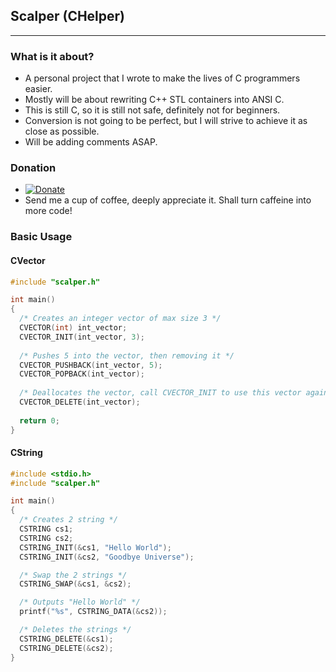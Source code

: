 ## Scalper (CHelper)
--------------------
### What is it about?
- A personal project that I wrote to make the lives of C programmers easier.
- Mostly will be about rewriting C++ STL containers into ANSI C.
- This is still C, so it is still not safe, definitely not for beginners.
- Conversion is not going to be perfect, but I will strive to achieve it as close as possible.
- Will be adding comments ASAP.

### Donation 
- [![Donate](https://img.shields.io/badge/Donate-PayPal-green.svg)](https://www.paypal.com/paypalme2/LamWeiLun/1)
- Send me a cup of coffee, deeply appreciate it. Shall turn caffeine into more code!

### Basic Usage
#### CVector
```C
#include "scalper.h"

int main()
{
  /* Creates an integer vector of max size 3 */
  CVECTOR(int) int_vector;
  CVECTOR_INIT(int_vector, 3);
  
  /* Pushes 5 into the vector, then removing it */
  CVECTOR_PUSHBACK(int_vector, 5);
  CVECTOR_POPBACK(int_vector);
  
  /* Deallocates the vector, call CVECTOR_INIT to use this vector again */
  CVECTOR_DELETE(int_vector);
  
  return 0;
}
```

#### CString
```C
#include <stdio.h>
#include "scalper.h"

int main()
{
  /* Creates 2 string */
  CSTRING cs1;
  CSTRING cs2;
  CSTRING_INIT(&cs1, "Hello World");
  CSTRING_INIT(&cs2, "Goodbye Universe");

  /* Swap the 2 strings */
  CSTRING_SWAP(&cs1, &cs2);

  /* Outputs "Hello World" */
  printf("%s", CSTRING_DATA(&cs2));

  /* Deletes the strings */
  CSTRING_DELETE(&cs1);
  CSTRING_DELETE(&cs2);
}
```
